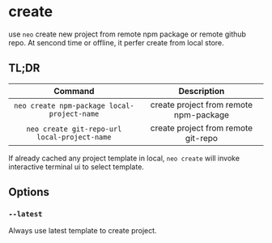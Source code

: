 # create

use `neo` create new project from remote npm package or remote github repo. At sencond time or offline, it perfer create from local store.

## TL;DR

|Command|Description|
|:---:|:---:|
|`neo create npm-package local-project-name`|create project from remote npm-package|
|`neo create git-repo-url local-project-name`|create project from remote git-repo|

If already cached any project template in local, `neo create` will invoke interactive terminal ui to select template.

## Options

### `--latest`

Always use latest template to create project.
